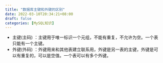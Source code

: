 ```yaml
---
title: "数据库主键和外键的区别"
date: 2022-03-10T20:34:21+08:00
draft: false
categories: [MySQL知识]
---
```


* 主键(主码) ：主键用于唯一标识一个元组，不能有重复，不允许为空。一个表只能有一个主键。
* 外键(外码) ：外键用来和其他表建立联系用，外键是另一表的主键，外键是可以有重复的，可以是空值。一个表可以有多个外键。
